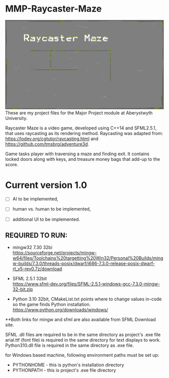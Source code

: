 # MMP-Raycaster-Maze
![Raycaster Maze](clion_project/resources/textures/title_card.png)
These are my project files for the Major Project module at Aberystwyth University.

Raycaster Maze is a video game, developed using C++14 and SFML2.5.1, that uses raycasting as its rendering method. Raycasting was adapted from: https://lodev.org/cgtutor/raycasting.html
and
https://github.com/tmsbrg/adventure3d.

Game tasks player with traversing a maze and finding exit. It contains locked doors along with keys, and treasure money bags that add-up to the score.

Current version 1.0
==

- [ ] AI to be implemented,
- [ ] human vs. human to be implemented,
- [ ] additional UI to be implemented.



## REQUIRED TO RUN:
- mingw32 7.30 32bi\
https://sourceforge.net/projects/mingw-w64/files/Toolchains%20targetting%20Win32/Personal%20Builds/mingw-builds/7.3.0/threads-posix/dwarf/i686-7.3.0-release-posix-dwarf-rt_v5-rev0.7z/download

- SFML 2.5.1 32bit\
https://www.sfml-dev.org/files/SFML-2.5.1-windows-gcc-7.3.0-mingw-32-bit.zip

- Python 3.10 32bit, CMakeList.txt points where to change values in-code so the game finds Python installation.
https://www.python.org/downloads/windows/

**Both links for mingw and sfml are also available from SFML Download site.

SFML .dll files are required to be in the same directory as project's .exe file
arial.ttf (font file) is required in the same directory for text displays to work.
Python310.dll file is required in the same directory as .exe file.

for Windows based machine, following environment paths must be set up:
- PYTHONHOME - this is python's installation directory
- PYTHONPATH - this is project's .exe file directory

